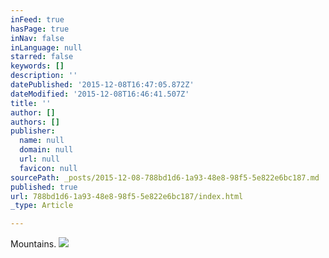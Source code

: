 ```yaml
---
inFeed: true
hasPage: true
inNav: false
inLanguage: null
starred: false
keywords: []
description: ''
datePublished: '2015-12-08T16:47:05.872Z'
dateModified: '2015-12-08T16:46:41.507Z'
title: ''
author: []
authors: []
publisher:
  name: null
  domain: null
  url: null
  favicon: null
sourcePath: _posts/2015-12-08-788bd1d6-1a93-48e8-98f5-5e822e6bc187.md
published: true
url: 788bd1d6-1a93-48e8-98f5-5e822e6bc187/index.html
_type: Article

---
```

Mountains.
![](https://the-grid-user-content.s3-us-west-2.amazonaws.com/907e95c2-e3b5-4474-91d0-15c1d18bc5e4.jpg)